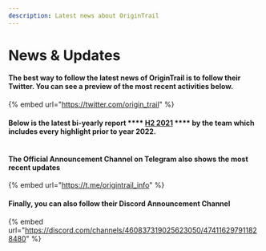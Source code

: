 ```yaml
---
description: Latest news about OriginTrail
---
```


# News & Updates

#### The best way to follow the latest news of OriginTrail is to follow their **Twitter**. You can see a preview of the most recent activities below.

{% embed url="https://twitter.com/origin_trail" %}

#### Below is the latest bi-yearly report **** [**H2 2021**](https://medium.com/origintrail/origintrail-bi-yearly-report-h2-2021-making-humanitys-most-important-assets-discoverable-af873702d807) **** by the team which includes every highlight prior to year 2022.

<figure><img src="https://miro.medium.com/max/720/1*033upG1aiYW-2Fga6q-BzA.jpeg" alt=""><figcaption></figcaption></figure>

#### The Official Announcement Channel on **Telegram** also shows the most recent updates&#x20;

{% embed url="https://t.me/origintrail_info" %}

#### Finally, you can also follow their Discord Announcement Channel

{% embed url="https://discord.com/channels/460837319025623050/474116297911828480" %}
